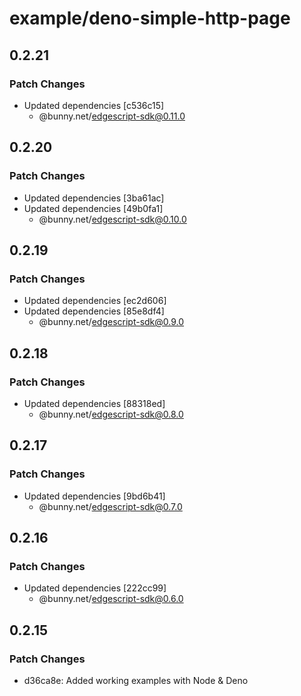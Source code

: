 # example/deno-simple-http-page

## 0.2.21

### Patch Changes

- Updated dependencies [c536c15]
  - @bunny.net/edgescript-sdk@0.11.0

## 0.2.20

### Patch Changes

- Updated dependencies [3ba61ac]
- Updated dependencies [49b0fa1]
  - @bunny.net/edgescript-sdk@0.10.0

## 0.2.19

### Patch Changes

- Updated dependencies [ec2d606]
- Updated dependencies [85e8df4]
  - @bunny.net/edgescript-sdk@0.9.0

## 0.2.18

### Patch Changes

- Updated dependencies [88318ed]
  - @bunny.net/edgescript-sdk@0.8.0

## 0.2.17

### Patch Changes

- Updated dependencies [9bd6b41]
  - @bunny.net/edgescript-sdk@0.7.0

## 0.2.16

### Patch Changes

- Updated dependencies [222cc99]
  - @bunny.net/edgescript-sdk@0.6.0

## 0.2.15

### Patch Changes

- d36ca8e: Added working examples with Node & Deno

